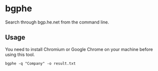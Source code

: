 # bgphe
Search through bgp.he.net from the command line.

## Usage
You need to install Chromium or Google Chrome on your machine before using this tool.

```
bgphe -q "Company" -o result.txt
```
